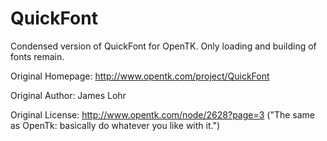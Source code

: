 QuickFont
=========

Condensed version of QuickFont for OpenTK. Only loading and building of fonts remain.

Original Homepage: http://www.opentk.com/project/QuickFont

Original Author: James Lohr

Original License: http://www.opentk.com/node/2628?page=3 ("The same as OpenTk: basically do whatever you like with it.")
